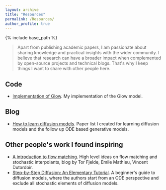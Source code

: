 ```yaml
---
layout: archive
title: "Resources"
permalink: /Resources/
author_profile: true
---
```


{% include base_path %}

> Apart from publishing academic papers, I am passionate about sharing knowledge and practical insights with the wider community. I believe that research can have a broader impact when complemented by open-source projects and technical blogs. That's why I keep things I want to share with other people here.

## Code
- [Implementation of Glow](). My implementation of the Glow model.

## Blog
- [How to learn diffusion models](https://www.zhihu.com/question/658056360/answer/3526228476). Paper list I created for learning diffusion models and the follow up ODE based generative models.

## Other people's work I found inspiring
- [A introduction to flow matching](https://mlg.eng.cam.ac.uk/blog/2024/01/20/flow-matching.html). High level ideas on flow matching and stochastic interpolants, blog by Tor Fjelde, Emile Mathieu, Vincent Dutordoir.
- [Step-by-Step Diffusion: An Elementary Tutorial](https://arxiv.org/pdf/2406.08929). A beginner's guide to diffusion models, where the authors start from an ODE perspective and exclude all stochastic elements of diffusion models.